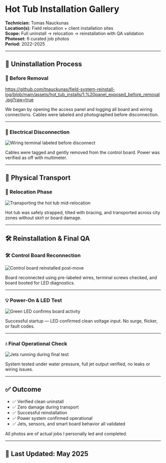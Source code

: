 # Hot Tub Installation Gallery  
**Technician:** Tomas Nauckunas  
**Location(s):** Field relocation + client installation sites  
**Scope:** Full uninstall → relocation → reinstallation with QA validation  
**Photoset:** 6 curated job photos  
**Period:** 2022–2025

---

## 🔧 Uninstallation Process

### 🧱 Before Removal  
https://github.com/tnauckunas/field-system-reinstall-log/blob/main/assets/hot_tub_installs/1.%20panel_exposed_before_removal.jpg?raw=true

We began by opening the access panel and logging all board and wiring connections. Cables were labeled and photographed before disconnection.

---

### 🔌 Electrical Disconnection  
![Wiring terminal labeled before disconnect](../assets/hot_tub_installs/terminal_block_labeled.jpg)

Cables were tagged and gently removed from the control board. Power was verified as off with multimeter.

---

## 🚛 Physical Transport

### 🚚 Relocation Phase  
![Transporting the hot tub mid-relocation](../assets/hot_tub_installs/moving_team_in_action.jpg)

Hot tub was safely strapped, tilted with bracing, and transported across city zones without skirt or board damage.

---

## 🛠 Reinstallation & Final QA

### 🛠 Control Board Reconnection  
![Control board reinstalled post-move](../assets/hot_tub_installs/control_board_reinstall_complete.jpg)

Board reconnected using pre-labeled wires, terminal screws checked, and board booted for LED diagnostics.

---

### 💡 Power-On & LED Test  
![Green LED confirms board activity](../assets/hot_tub_installs/led_green_status_confirmed.jpg)

Successful startup — LED confirmed clean voltage input. No surge, flicker, or fault codes.

---

### 💧 Final Operational Check  
![Jets running during final test](../assets/hot_tub_installs/final_jet_test_under_pressure.jpg)

System tested under water pressure, full jet output verified, no leaks or wiring issues.

---

## ✅ Outcome

- ✅ Verified clean uninstall  
- ✅ Zero damage during transport  
- ✅ Successful reinstallation  
- ✅ Power system confirmed operational  
- ✅ Jets, sensors, and smart board behavior all validated

All photos are of actual jobs I personally led and completed.

---

## 📅 Last Updated: May 2025
